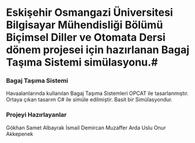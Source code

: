 # Eskişehir Osmangazi Üniversitesi Bilgisayar Mühendisliği Bölümü Biçimsel Diller ve Otomata Dersi dönem projesei için hazırlanan Bagaj Taşıma Sistemi simülasyonu.#
### Bagaj Taşıma Sistemi ###
Havaalanlarında kullanılan Bagaj Taşıma Sistemleri OPCAT ile tasarlanmıştır. Ortaya çıkan tasarım C# ile simüle edilmiştir.
Basit bir Simülasyondur.
### Projeyi Hazırlayanlar ###
Gökhan Samet Albayrak
İsmail Demircan
Muzaffer Arda Uslu
Onur Akkepenek